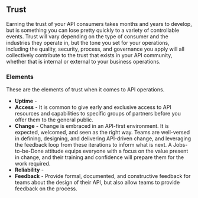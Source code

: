 ## Trust 
Earning the trust of your API consumers takes months and years to develop, but is something you can lose pretty quickly to a variety of controllable events. Trust will vary depending on the type of consumer and the industries they operate in, but the tone you set for your operations, including the quality, security, process, and governance you apply will all collectively contribute to the trust that exists in your API community, whether that is internal or external to your business operations. 

### Elements 
These are the elements of trust when it comes to API operations. 

- **Uptime** -  
- **Access** - It is common to give early and exclusive access to API resources and capabilities to specific groups of partners before you offer them to the general public. 
- **Change** - Change is embraced in an API-first environment. It is expected, welcomed, and seen as the right way. Teams are well-versed in defining, designing, and delivering API-driven change, and leveraging the feedback loop from these iterations to inform what is next. A Jobs-to-be-Done attitude equips everyone with a focus on the value present in change, and their training and confidence will prepare them for the work required. 
- **Reliability** -  
- **Feedback** - Provide formal, documented, and constructive feedback for teams about the design of their API, but also allow teams to provide feedback on the process. 
 
 
